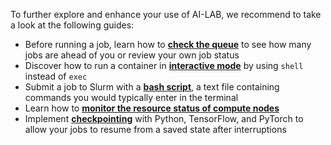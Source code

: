 To further explore and enhance your use of AI-LAB, we recommend to take a look at the following guides:

- Before running a job, learn how to [**check the queue**](/additional-guides/checking-the-queue) to see how many jobs are ahead of you or review your own job status
- Discover how to run a container in [**interactive mode**](/additional-guides/running-a-container-in-interactive-mode) by using `shell` instead of `exec`
- Submit a job to Slurm with a [**bash script**](/additional-guides/run-a-bash-script), a text file containing commands you would typically enter in the terminal
- Learn how to [**monitor the resource status of compute nodes**](/additional-guides/checking-the-status-of-compute-nodes)
- Implement [**checkpointing**](/additional-guides/checkpointing) with Python, TensorFlow, and PyTorch to allow your jobs to resume from a saved state after interruptions